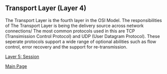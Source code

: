 ## Transport Layer (Layer 4)

The Transport Layer is the fourth layer in the OSI Model. The responsibilities of The Transport Layer is being the delivery source across network connections/ The most common protocols used in this are TCP (Transimission Control Protocol) and UDP (User Datagram Protocol). These seperate protocols support a wide range of optional abilities such as flow control, error recovery and the support for re-transmission. 


[Layer 5: Session](https://github.com/HaileyJessee/FinalProject-OSI/blob/main/SessionLayer.md)

[Main Page](https://github.com/HaileyJessee/FinalProject-OSI)
